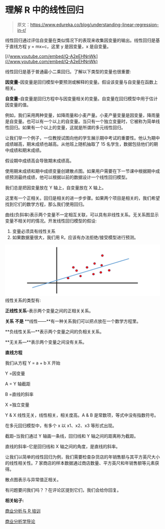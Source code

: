 # 理解 R 中的线性回归

> 原文：<https://www.edureka.co/blog/understanding-linear-regression-in-r/>

线性回归通过评估自变量在类似情况下的表现来收集因变量的输出。线性回归是基于直线方程 y = mx+c，这里 y 是因变量，x 是自变量。

[//www.youtube.com/embed/Q-A2eEHNnWk](//www.youtube.com/embed/Q-A2eEHNnWk)

线性回归是基于普通最小二乘回归。了解以下类型的变量也很重要:

**因变量**–因变量是回归模型中要预测或解释的变量。假设该变量与自变量在函数上相关。

**自变量**–自变量是回归方程中与因变量相关的变量。自变量在回归模型中用于估计因变量的值。

例如，我们采用两种变量，如降雨量和小麦产量。小麦产量变量是因变量，降雨量是自变量。也可以有一个以上的自变量。当只有一个独立变量时，它被称为简单线性回归。如果有一个以上的变量，这就是所谓的多元线性回归。

让我们举一个例子，一位教授试图向他的学生展示期中考试的重要性。他认为期中成绩越高，期末成绩也越高。从他班上随机抽取了 15 名学生，数据包括他们的期中成绩和期末成绩。

假设期中成绩高会导致期末成绩高。

使用期末成绩和期中成绩变量创建散点图。如果用户需要在下一节课中根据期中成绩预测最终成绩，他可以根据以前的数据设计一个线性回归模型。

我们总是把因变量放在 Y 轴上，自变量放在 X 轴上。

这里有一个正相关。回归是相关的进一步步骤。如果两个项目是相关的，我们希望找到它们的数学方程，那么我们使用回归。

曲线(负斜率)表示两个变量不一定相互关联，可以具有非线性关系。无关系图显示变量不相关时的情况。开发线性回归模型的假设:

1.  变量必须具有线性关系
2.  如果数据量很大，我们用 R，应该有办法拒绝/接受模型进行预测。

![linear regression](img/0363a7acef748d02c4ec97ab47cd369f.png)线性关系的类型有:

**正线性关系**–表示两个变量之间的正相关关系。

**关系** **不是** **线性——**有一种关系我们可以把点放在一个数学方程里。

**负线性关系—**表示两个变量之间的负相关关系。

**无关系—**表示两个变量之间没有关系。

**直线方程**

我们从方程 Y = a + b X 开始

Y =因变量

A = Y 轴截距

B =直线的斜率

X =独立变量

Y & X 线性无关，线性相关，相关度高。A & B 是常数项，等式中没有指数符号。

在多元回归模型中，有多个 x 以 x1、x2、x3 等形式出现。

截距–当我们通过 Y 轴画一条线，回归线和 Y 轴之间的距离称为截距。

直线的斜率–它是回归线和 X 轴之间的角度，是直线的斜率。

让我们以简单的线性回归为例，我们需要检查杂货店的年销售额与其平方英尺大小的线性相关性。7 家商店的样本数据通过商店数量、平方英尺和年销售额等元素获得。

散点图表示与异常值正相关。

有问题要问我们吗？？在评论区提到它们，我们会给你回复。

**相关帖子:**

[商业分析与 R 培训](https://www.edureka.co/r-for-analytics)

[商业分析学导论](https://www.edureka.co/blog/videos/introduction-business-analytics-with-r/ "Introduction to Business Analytics with R")